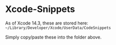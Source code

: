 # Xcode-Snippets

As of Xcode 14.3, these are stored here:
`~/Library/Developer/Xcode/UserData/CodeSnippets`

Simply copy/paste these into the folder above.
